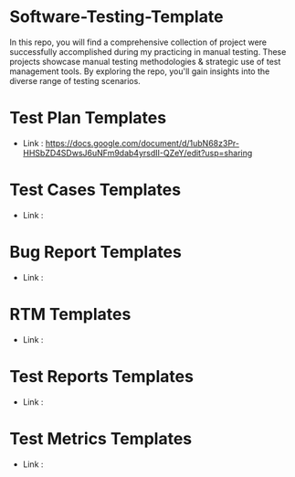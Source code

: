 # Software-Testing-Template
In this repo, you will find a comprehensive collection of project were successfully accomplished during my practicing in manual testing. These projects showcase manual testing methodologies &amp; strategic use of test management tools. By exploring the repo, you'll gain insights into the diverse range of testing scenarios.
 

# Test Plan Templates
* Link : https://docs.google.com/document/d/1ubN68z3Pr-HHSbZD4SDwsJ6uNFm9dab4yrsdII-QZeY/edit?usp=sharing

# Test Cases Templates
* Link :

# Bug Report Templates
* Link :

# RTM Templates
* Link :

# Test Reports Templates
* Link :

# Test Metrics Templates
* Link :
